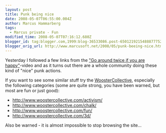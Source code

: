 ```yaml
---
layout: post
title: Punk being nice
date: 2008-05-07T06:55:00.004Z
author: Marcus Hammarberg
tags:
  - Marcus private - Fun
modified_time: 2008-05-07T07:16:12.680Z
blogger_id: tag:blogger.com,1999:blog-36533086.post-6501219215488877752
blogger_orig_url: http://www.marcusoft.net/2008/05/punk-beeing-nice.html
---
```


Yesterday I followed a few links from the ["Go around twice if you
are happy"](http://www.marcusoft.net/2008/05/made-me-happy.html)-video
and as it turns out there are a whole community doing these kind of
"nice" punk actions.

If you want to see some similar stuff try the
[WoosterCollective](http://www.woostercollective.com/), especially the
following categories (some are quite strong, you have been warned, but
most are fun or just good):

-   <http://www.woostercollective.com/activism/>
-   <http://www.woostercollective.com/chalk/>
-   <http://www.woostercollective.com/fun/>
-   <http://www.woostercollective.com/3d/>

Also be warned - it is almost impossible to stop browsing the site...
